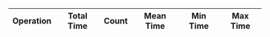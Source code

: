 | Operation | Total Time | Count | Mean Time | Min Time | Max Time |
|-----------|------------|-------|-----------|----------|----------|
